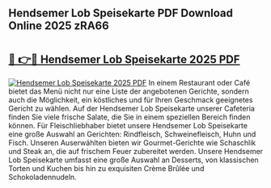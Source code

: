 ## Hendsemer Lob Speisekarte PDF Download Online 2025 zRA66

# <h2><a href="http://gcav3h.nevu.top/?p=Hendsemer+Lob+Speisekarte">🔗 👉🔴 Hendsemer Lob Speisekarte 2025 PDF</a></h2>

[![Hendsemer Lob Speisekarte 2025 PDF](https://i.imgur.com/dBaPXMq.png)](http://gcav3h.nevu.top/?p=Hendsemer+Lob+Speisekarte)
In einem Restaurant oder Café bietet das Menü nicht nur eine Liste der angebotenen Gerichte, sondern auch die Möglichkeit, ein köstliches und für Ihren Geschmack geeignetes Gericht zu wählen. Auf der Hendsemer Lob Speisekarte unserer Cafeteria finden Sie viele frische Salate, die Sie in einem speziellen Bereich finden können. Für Fleischliebhaber bietet unsere Hendsemer Lob Speisekarte eine große Auswahl an Gerichten: Rindfleisch, Schweinefleisch, Huhn und Fisch. Unseren Auserwählten bieten wir Gourmet-Gerichte wie Schaschlik und Steak an, die auf frischem Feuer zubereitet werden. Unsere Hendsemer Lob Speisekarte umfasst eine große Auswahl an Desserts, von klassischen Torten und Kuchen bis hin zu exquisiten Crème Brûlée und Schokoladennudeln.
